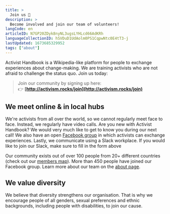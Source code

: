 ```yaml
---
title: >
  Join us 🙌
description: >
  Become involved and join our team of volunteers!
langCode: en
articleID: N7GP20ZDyk8nyNL3ugsLYHLcd66AdKRh
languageCollectionID: hSVDuD1UdAolm0PS1CqpwNtc0E4tT3-j
lastUpdated: 1673685329952
tags: ["about"]
---
```


Activist Handbook is a Wikipedia-like platform for people to exchange experiences about change-making. We are training activists who are not afraid to challenge the status quo. Join us today:

> Join our community by signing up here:  
> 👉 **[http://activism.rocks/join](http://activism.rocks/join)**

## We meet online & in local hubs

We're activists from all over the world, so we cannot regularly meet face to face. Instead, we regularly have video calls. Are you new with Activist Handbook? We would very much like to get to know you during our next call! We also have an open [Facebook group](https://www.facebook.com/groups/activisthandbook/) in which activists can exchange experiences. Lastly, we communicate using a Slack workplace. If you would like to join our Slack, make sure to fill in the form above

Our community exists out of over 100 people from 20+ different countries (check out our [members map](/map)). More than 450 people have joined our Facebook group. Learn more about our team on the [about page](/about).

## We value diversity

We believe that diversity strengthens our organisation. That is why we encourage people of all genders, sexual preferences and ethnic backgrounds, including people with disabilities, to join our cause.